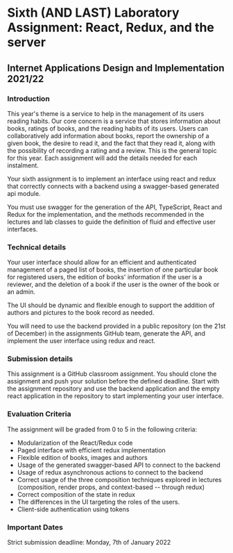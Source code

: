 # Sixth (AND LAST) Laboratory Assignment: React, Redux, and the server
## Internet Applications Design and Implementation 2021/22 

### Introduction

This year's theme is a service to help in the management of its users reading habits. Our core concern is a service that stores information about books, ratings of books, and the reading habits of its users. Users can collaboratively add information about books, report the ownership of a given book, the desire to read it, and the fact that they read it, along with the possibility of recording a rating and a review. This is the general topic for this year. Each assignment will add the details needed for each instalment.

Your sixth assignment is to implement an interface using react and redux that correctly connects with a backend using a swagger-based generated api module.

You must use swagger for the generation of the API, TypeScript, React and Redux for the implementation, and the methods recommended in the lectures and lab classes to guide the definition of fluid and effective user interfaces. 

### Technical details

Your user interface should allow for an efficient and authenticated management of a paged list of books, the insertion of one particular book for registered users, the edition of books' information if the user is a reviewer, and the deletion of a book if the user is the owner of the book or an admin. 

The UI should be dynamic and flexible enough to support the addition of authors and pictures to the book record as needed. 

You will need to use the backend provided in a public repository (on the 21st of December) in the assignments GitHub team, generate the API, and implement the user interface using redux and react.

### Submission details

This assignment is a GitHub classroom assignment. You should clone the assignment and push your solution before the defined deadline. Start with the assignment repository and use the backend application and the empty react application in the repository to start implementing your user interface.

### Evaluation Criteria

The assignment will be graded from 0 to 5 in the following criteria:

* Modularization of the React/Redux code
* Paged interface with efficient redux implementation
* Flexible edition of books, images and authors
* Usage of the generated swagger-based API to connect to the backend
* Usage of redux asynchronous actions to connect to the backend 
* Correct usage of the three composition techniques explored in lectures (composition, render props, and context-based -- through redux)
* Correct composition of the state in redux 
* The differences in the UI targeting the roles of the users.
* Client-side authentication using tokens

### Important Dates

Strict submission deadline: Monday, 7th of January 2022

